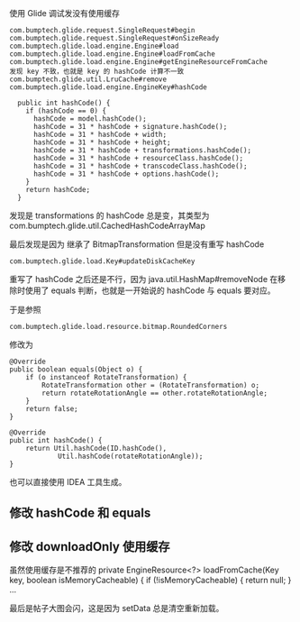 使用 Glide 调试发没有使用缓存

    com.bumptech.glide.request.SingleRequest#begin
    com.bumptech.glide.request.SingleRequest#onSizeReady
    com.bumptech.glide.load.engine.Engine#load
    com.bumptech.glide.load.engine.Engine#loadFromCache
    com.bumptech.glide.load.engine.Engine#getEngineResourceFromCache
    发现 key 不致，也就是 key 的 hashCode 计算不一致
    com.bumptech.glide.util.LruCache#remove
    com.bumptech.glide.load.engine.EngineKey#hashCode
    
      public int hashCode() {
        if (hashCode == 0) {
          hashCode = model.hashCode();
          hashCode = 31 * hashCode + signature.hashCode();
          hashCode = 31 * hashCode + width;
          hashCode = 31 * hashCode + height;
          hashCode = 31 * hashCode + transformations.hashCode();
          hashCode = 31 * hashCode + resourceClass.hashCode();
          hashCode = 31 * hashCode + transcodeClass.hashCode();
          hashCode = 31 * hashCode + options.hashCode();
        }
        return hashCode;
      }

发现是 transformations 的 hashCode 总是变，其类型为
    com.bumptech.glide.util.CachedHashCodeArrayMap
    
    
最后发现是因为 继承了 BitmapTransformation 但是没有重写 hashCode  

    com.bumptech.glide.load.Key#updateDiskCacheKey
    
重写了 hashCode 之后还是不行，因为
    java.util.HashMap#removeNode
    在移除时使用了 equals 判断，也就是一开始说的 hashCode 与 equals 要对应。
    
于是参照

    com.bumptech.glide.load.resource.bitmap.RoundedCorners

修改为

    
    @Override
    public boolean equals(Object o) {
        if (o instanceof RotateTransformation) {
            RotateTransformation other = (RotateTransformation) o;
            return rotateRotationAngle == other.rotateRotationAngle;
        }
        return false;
    }

    @Override
    public int hashCode() {
        return Util.hashCode(ID.hashCode(),
                Util.hashCode(rotateRotationAngle));
    }
也可以直接使用 IDEA 工具生成。

## 修改 hashCode 和 equals
## 修改 downloadOnly 使用缓存
  虽然使用缓存是不推荐的
  private EngineResource<?> loadFromCache(Key key, boolean isMemoryCacheable) {
    if (!isMemoryCacheable) {
      return null;
    }
    ...
    
最后是帖子大图会闪，这是因为 setData 总是清空重新加载。
